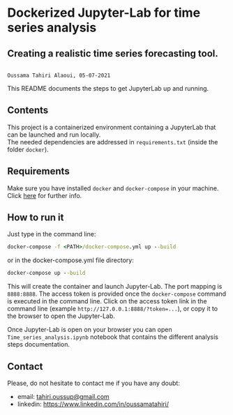 # Dockerized Jupyter-Lab for time series analysis

## Creating a realistic time series forecasting tool.

                                                                            Oussama Tahiri Alaoui, 05-07-2021
                                                                            
This README documents the steps to get JupyterLab up and running.

## Contents

This project is a containerized environment containing a JupyterLab that can be launched and run locally.  
The needed dependencies are addressed in `requirements.txt` (inside the folder `docker`).

## Requirements

Make sure you have installed `docker` and `docker-compose` in your machine. Click [here](https://docs.docker.com/compose/install/) for further info.

## How to run it

Just type in the command line:

```cmd
docker-compose -f <PATH>/docker-compose.yml up --build
```

or in the docker-compose.yml file directory:

```cmd
docker-compose up --build
```

This will create the container and launch Jupyter-Lab.
The port mapping is  `8888:8888`.
The access token is provided once the `docker-compose` command is executed in the command line.
Click on the access token link in the command line (example `http://127.0.0.1:8888/?token=...`), or copy it to the browser to open the Jupyter-Lab.

Once Jupyter-Lab is open on your browser you can open `Time_series_analysis.ipynb` notebook that contains the different analysis steps documentation.

## Contact

Please, do not hesitate to contact me if you have any doubt:

- email: tahiri.oussup@gmail.com
- linkedin: <https://www.linkedin.com/in/oussamatahiri/>